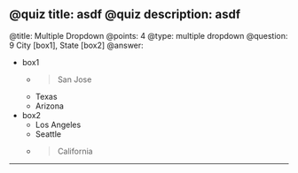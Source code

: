 @quiz title: asdf
@quiz description: asdf
---
@title: Multiple Dropdown
@points: 4
@type: multiple dropdown
@question: 9
City [box1], State [box2]
@answer:
+ box1
    * > San Jose
    * Texas
    * Arizona
+ box2
    * Los Angeles
    * Seattle
    * > California
---